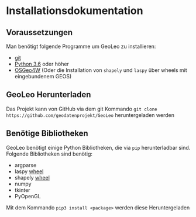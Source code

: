 # Installationsdokumentation

## Voraussetzungen

Man benötigt folgende Programme um GeoLeo zu installieren:
* [git](https://git-scm.com)
* [Python 3.6](https://python.org) oder höher
* [OSGeo4W](https://trac.osgeo.org/osgeo4w/) (Oder die Installation von `shapely` und `laspy` über wheels mit eingebundenem GEOS)

## GeoLeo Herunterladen

Das Projekt kann von GitHub via dem git Kommando `git clone https://github.com/geodatenprojekt/GeoLeo` heruntergeladen werden

## Benötige Bibliotheken

GeoLeo benötigt einige Python Bibliotheken, die via `pip` herunterladbar sind. Folgende Bibliotheken sind benötig:
* argparse
* laspy [wheel](https://pypi.org/project/laspy/#files)
* shapely [wheel](https://www.lfd.uci.edu/~gohlke/pythonlibs/#shapely)
* numpy
* tkinter
* PyOpenGL

Mit dem Kommando `pip3 install <package>` werden diese Heruntergeladen
